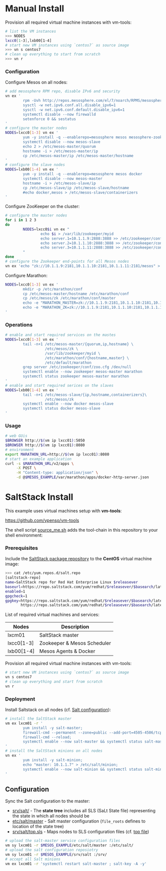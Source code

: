 # Manual Install

Provision all required virtual machine instances with vm-tools:

```bash
# list the VM instances
>>> NODES
lxcc0[1-3],lxb00[1-4]
# start new VM instances using `centos7` as source image
>>> vn s centos7
# clean up everything to start from scratch
>>> vn r
```
### Configuration

Configure Mesos on all nodes:

```bash
# add mesosphere RPM repo, disable IPv6 and security
vn ex '
        rpm -Uvh http://repos.mesosphere.com/el/7/noarch/RPMS/mesosphere-el-repo-7-3.noarch.rpm
        sysctl -w net.ipv6.conf.all.disable_ipv6=1
        sysctl -w net.ipv6.conf.default.disable_ipv6=1
        systemctl disable --now firewalld
        setenforce 0 && sestatus
'
# configure the master nodes
NODES=lxcc0[1-3] vn ex '
        yum -y install -q --enablerepo=mesosphere mesos mesosphere-zookeeper marathon
        systemctl disable --now mesos-slave
        echo 2 > /etc/mesos-master/quorum
        hostname -i > /etc/mesos-master/ip
        cp /etc/mesos-master/ip /etc/mesos-master/hostname
'
# configure the slave nodes
NODES=lxb00[1-4] vn ex '
        yum -y install -q --enablerepo=mesosphere mesos docker
        systemctl disable --now mesos-master
        hostname -i > /etc/mesos-slave/ip
        cp /etc/mesos-slave/ip /etc/mesos-slave/hostname
        #echo docker,mesos > /etc/mesos-slave/containerizers
'
```

Configure ZooKeeper on the cluster:

```bash
# configure the master nodes
for i in 1 2 3
do
        NODES=lxcc0$i vn ex "
                echo $i > /var/lib/zookeeper/myid
                echo server.1=10.1.1.9:2888:3888 >> /etc/zookeeper/conf/zoo.cfg
                echo server.2=10.1.1.10:2888:3888 >> /etc/zookeeper/conf/zoo.cfg
                echo server.3=10.1.1.11:2888:3888 >> /etc/zookeeper/conf/zoo.cfg
        "
done
# configure the Zookeeper end-points for all Mesos nodes
vn ex 'echo "zk://10.1.1.9:2181,10.1.1.10:2181,10.1.1.11:2181/mesos" > /etc/mesos/zk'
```


Configure Marathon:

```bash
NODES=lxcc0[1-3] vn ex '
        mkdir -p /etc/marathon/conf
        cp /etc/mesos-master/hostname /etc/marathon/conf
        cp /etc/mesos/zk /etc/marathon/conf/master
        echo -e "MARATHON_MASTER=zk://10.1.1.9:2181,10.1.1.10:2181,10.1.1.11:2181/mesos" > /etc/default/marathon
        echo -e "MARATHON_ZK=zk://10.1.1.9:2181,10.1.1.10:2181,10.1.1.11:2181/marathon" >> /etc/default/marathon
'
```

### Operations

```bash
# enable and start required services on the mastes
NODES=lxcc0[1-3] vn ex '
        tail -n+1 /etc/mesos-master/{quorum,ip,hostname} \
                  /etc/mesos/zk \
                  /var/lib/zookeeper/myid \
                  /etc/marathon/conf/{hostname,master} \
                  /etc/default/marathon
        grep server /etc/zookeeper/conf/zoo.cfg /dev/null
        systemctl enable --now zookeeper mesos-master marathon
        systemctl status zookeeper mesos-master marathon
'
# enable and start required serices on the slaves
NODES=lxb00[1-4] vn ex '
        tail -n+1 /etc/mesos-slave/{ip,hostname,containerizers}\
                  /etc/mesos/zk
        systemctl enable --now docker mesos-slave
        systemctl status docker mesos-slave
'
```

### Usage

```bash
# web GUis
$BROWSER http://$(vm ip lxcc01):5050
$BROWSER http://$(vm ip lxcc01):8080
# environment
export MARATHON_URL=http://$(vm ip lxcc01):8080
# start an example application
curl -s $MARATHON_URL/v2/apps \
     -X POST \
     -H "Content-type: application/json" \
     -d @$MESOS_EXAMPLE/var/marathon/apps/docker-http-server.json
```




# SaltStack Install

This example uses virtual machines setup with **vm-tools**:

<https://github.com/vpenso/vm-tools>

The shell script [source_me.sh](source_me.sh) adds the tool-chain in this repository to your shell environment:

### Prerequisites

Include the [SaltStack package repository][spr] to the **CentOS** virtual machine image:

[spr]: https://docs.saltstack.com/en/latest/topics/installation/rhel.html

```bash
>>> cat /etc/yum.repos.d/salt.repo
[saltstack-repo]
name=SaltStack repo for Red Hat Enterprise Linux $releasever
baseurl=https://repo.saltstack.com/yum/redhat/$releasever/$basearch/latest
enabled=1
gpgcheck=1
gpgkey=https://repo.saltstack.com/yum/redhat/$releasever/$basearch/latest/SALTSTACK-GPG-KEY.pub
       https://repo.saltstack.com/yum/redhat/$releasever/$basearch/latest/base/RPM-GPG-KEY-CentOS-7
```

List of required virtual machines and services:

Nodes            | Description
-----------------|---------------------
lxcm01           | SaltStack master
lxcc0[1-3]       | Zookeeper & Mesos Scheduler
lxb00[1-4]       | Mesos Agents & Docker

Provision all required virtual machine instances with vm-tools:

```bash
# start new VM instances using `centos7` as source image
vn s centos7
# clean up everything and start from scratch
vn r
```

### Deployment

Install Saltstack on all nodes (cf. [Salt configuration](https://docs.saltstack.com/en/latest/ref/configuration/index.html)):

```bash
# install the SaltStack master
vm ex lxcm01 -r '
        yum install -y salt-master;
        firewall-cmd --permanent --zone=public --add-port=4505-4506/tcp;
        firewall-cmd --reload;
        systemctl enable --now salt-master && systemctl status salt-master
'
# install the SaltStack minions on all nodes
vn ex '
        yum install -y salt-minion;
        echo "master: 10.1.1.7" > /etc/salt/minion;
        systemctl enable --now salt-minion && systemctl status salt-minion
'
```

## Configuration

Sync the Salt configuration to the master:

* [srv/salt/](srv/salt/) - The **state tree** includes all SLS (SaLt State file) representing the state in which all nodes should be
* [etc/salt/master](etc/salt/master) - Salt master configuration (`file_roots` defines to location of the state tree)
* [srv/salt/top.sls](srv/salt/top.sls) - Maps nodes to SLS configuration files (cf. [top file](https://docs.saltstack.com/en/latest/ref/states/top.html))

```bash
# upload the salt-master service configuration files
vm sy lxcm01 -r $MESOS_EXAMPLE/etc/salt/master :/etc/salt/
# upload the salt configuration reposiotry
vm sy lxcm01 -r $MESOS_EXAMPLE/srv/salt :/srv/
# accept all Salt minions
vm ex lxcm01 -r 'systemctl restart salt-master ; salt-key -A -y'
```
